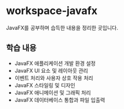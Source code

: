 # workspace-javafx

JavaFX를 공부하며 습득한 내용을 정리한 곳입니다.

## 학습 내용

- JavaFX 애플리케이션 개발 환경 설정
- JavaFX UI 요소 및 레이아웃 관리
- 이벤트 처리와 사용자 상호 작용 처리
- JavaFX 스타일링 및 디자인
- JavaFX 애니메이션 및 그래픽 처리
- JavaFX 데이터베이스 통합과 파일 입출력
